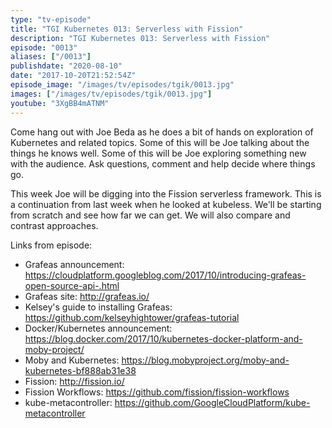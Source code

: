 ```yaml
---
type: "tv-episode"
title: "TGI Kubernetes 013: Serverless with Fission"
description: "TGI Kubernetes 013: Serverless with Fission"
episode: "0013"
aliases: ["/0013"]
publishdate: "2020-08-10"
date: "2017-10-20T21:52:54Z"
episode_image: "/images/tv/episodes/tgik/0013.jpg"
images: ["/images/tv/episodes/tgik/0013.jpg"]
youtube: "3XgBB4mATNM"
---
```


Come hang out with Joe Beda as he does a bit of hands on exploration of Kubernetes and related topics. Some of this will be Joe talking about the things he knows well. Some of this will be Joe exploring something new with the audience. Ask questions, comment and help decide where things go.

This week Joe will be digging into the Fission serverless framework.  This is a continuation from last week when he looked at kubeless.  We&#39;ll be starting from scratch and see how far we can get.  We will also compare and contrast approaches.

Links from episode:
* Grafeas announcement: https://cloudplatform.googleblog.com/2017/10/introducing-grafeas-open-source-api-.html
* Grafeas site: http://grafeas.io/
* Kelsey&#39;s guide to installing Grafeas: https://github.com/kelseyhightower/grafeas-tutorial
* Docker/Kubernetes announcement: https://blog.docker.com/2017/10/kubernetes-docker-platform-and-moby-project/
* Moby and Kubernetes: https://blog.mobyproject.org/moby-and-kubernetes-bf888ab31e38
* Fission: http://fission.io/
* Fission Workflows: https://github.com/fission/fission-workflows
* kube-metacontroller: https://github.com/GoogleCloudPlatform/kube-metacontroller

